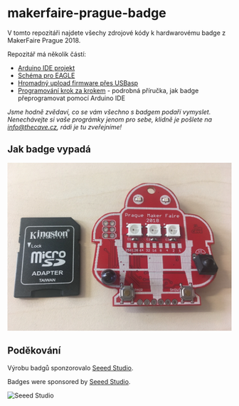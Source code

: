 # makerfaire-prague-badge

V tomto repozitáři najdete všechy zdrojové kódy k hardwarovému badge z MakerFaire Prague 2018.

Repozitář má několik částí:

* [Arduino IDE projekt](badge)
* [Schéma pro EAGLE](eagle)
* [Hromadný upload firmware přes USBasp](upload)
* [Programování krok za krokem](programming) - podrobná příručka, jak badge přeprogramovat pomocí Arduino IDE

*Jsme hodně zvědaví, co se vám všechno s badgem podaří vymyslet. Nenechávejte si vaše prográmky jenom pro sebe, klidně je pošlete na info@thecave.cz, rádi je tu zveřejníme!*

## Jak badge vypadá

![The Device](badge.jpg)

## Poděkování

Výrobu badgů sponzorovalo [Seeed Studio](https://www.seeedstudio.com).

Badges were sponsored by [Seeed Studio](https://www.seeedstudio.com).

![Seeed Studio](https://statics3.seeedstudio.com/assets/img/common/logo_2018_horizontal.png)
